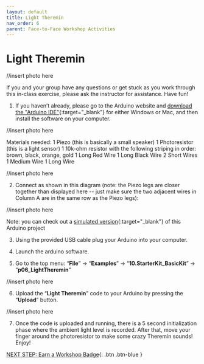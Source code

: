 ```yaml
---
layout: default
title: Light Theremin
nav_order: 6
parent: Face-to-Face Workshop Activities
---
```


# Light Theremin

//insert photo here

If you and your group have any questions or get stuck as you work through this in-class exercise, please ask the instructor for assistance.  Have fun!

1. If you haven’t already, please go to the Arduino website and [download the "Arduino IDE"](https://www.arduino.cc/en/Main/Software){:target="_blank"} for either Windows or Mac, and then install the software on your computer.

//insert photo here

Materials needed:
          1 Piezo (this is basically a small speaker)
          1 Photoresistor (this is a light sensor)
          1 10k-ohm resistor with the following striping in order: brown, black, orange, gold
          1 Long Red Wire
          1 Long Black Wire
          2 Short Wires
          1 Medium Wire
          1 Long Wire

//insert photo here

2. Connect as shown in this diagram (note: the Piezo legs are closer together than displayed here -- just make sure the two adjacent wires in Column A are in the same row as the Piezo legs):

//insert photo here

Note: you can check out a [simulated version](https://goo.gl/Tq5TpD){:target="_blank"} of this Arduino project

3. Using the provided USB cable plug your Arduino into your computer.

4. Launch the arduino software.

5. Go to the top menu: “**File**” -> “**Examples**” -> “**10.StarterKit_BasicKit**” -> “**p06_LightTheremin**”

//insert photo here

6. Upload the “**Light Theremin**” code to your Arduino by pressing the “**Upload**” button.

//insert photo here

7. Once the code is uploaded and running, there is a 5 second initialization phase where the ambient light level is recorded. After that, move your finger around the photoresistor to make some crazy Theremin sounds!  Enjoy!

[NEXT STEP: Earn a Workshop Badge](../informal-credentials.html){: .btn .btn-blue }
